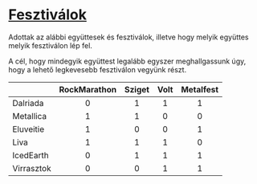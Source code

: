 # [Fesztiválok](http://sze-gyor.videotorium.hu/hu/recordings/23543/fesztivalok-zenekarok-halmazlefedesi-problema)

Adottak az alábbi együttesek és fesztiválok, illetve hogy melyik együttes melyik fesztiválon lép fel.

A cél, hogy mindegyik együttest legalább egyszer meghallgassunk úgy, hogy a lehető legkevesebb fesztiválon vegyünk részt.

|            | RockMarathon | Sziget | Volt  | Metalfest |
| :--------- | :----------: | :----: | :---: | :-------: |
| Dalriada   |      0       |   1    |   1   |     1     |
| Metallica  |      1       |   1    |   0   |     0     |
| Eluveitie  |      1       |   0    |   0   |     1     |
| Liva       |      1       |   1    |   1   |     0     |
| IcedEarth  |      0       |   1    |   1   |     1     |
| Virrasztok |      0       |   0    |   1   |     1     |
